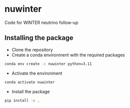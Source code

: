 # nuwinter
Code for WINTER neutrino follow-up


## Installing the package

* Clone the repository
* Create a conda environment with the required packages
```bash
conda env create -c nuwinter python=3.11
```
* Activate the environment
```bash
conda activate nuwinter
```
* Install the package
```bash
pip install -e .
```
